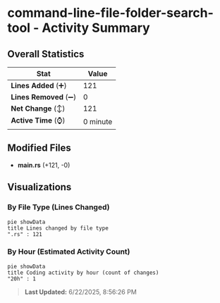 # command-line-file-folder-search-tool - Activity Summary 

## Overall Statistics

| Stat                   | Value                                                             |
| ---------------------- | ----------------------------------------------------------------- |
| **Lines Added** (➕)   | 121                                          |
| **Lines Removed** (➖) | 0                                        |
| **Net Change** (↕)    | 121                |
| **Active Time** (⌚)   | 0 minute |


## Modified Files
- **main.rs** (+121, -0)

## Visualizations

### By File Type (Lines Changed)

```mermaid
pie showData
title Lines changed by file type
".rs" : 121
```

### By Hour (Estimated Activity Count)

```mermaid
pie showData
title Coding activity by hour (count of changes)
"20h" : 1
```


> **Last Updated:** 6/22/2025, 8:56:26 PM